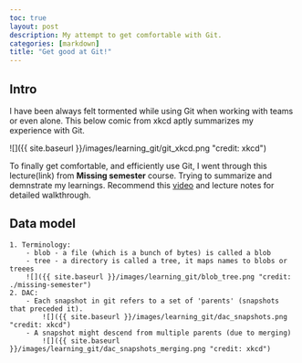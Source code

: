```yaml
---
toc: true
layout: post
description: My attempt to get comfortable with Git.
categories: [markdown]
title: "Get good at Git!"
---
```


## Intro

I have been always felt tormented while using Git when working with teams or even alone. This below comic from xkcd aptly summarizes my experience with Git.

![]({{ site.baseurl }}/images/learning_git/git_xkcd.png "credit: xkcd")

To finally get comfortable, and efficiently use Git, I went through this lecture(link) from **Missing semester** course. Trying to summarize and demnstrate my learnings. Recommend this [video](https://missing.csail.mit.edu/2020/version-control/) and lecture notes for detailed walkthrough.

## Data model
    1. Terminology:
        - blob - a file (which is a bunch of bytes) is called a blob 
        - tree - a directory is called a tree, it maps names to blobs or treees
        ![]({{ site.baseurl }}/images/learning_git/blob_tree.png "credit: ./missing-semester")
    2. DAC:
        - Each snapshot in git refers to a set of 'parents' (snapshots that preceded it).
            ![]({{ site.baseurl }}/images/learning_git/dac_snapshots.png "credit: xkcd")
        - A snapshot might descend from multiple parents (due to merging)
            ![]({{ site.baseurl }}/images/learning_git/dac_snapshots_merging.png "credit: xkcd")
    